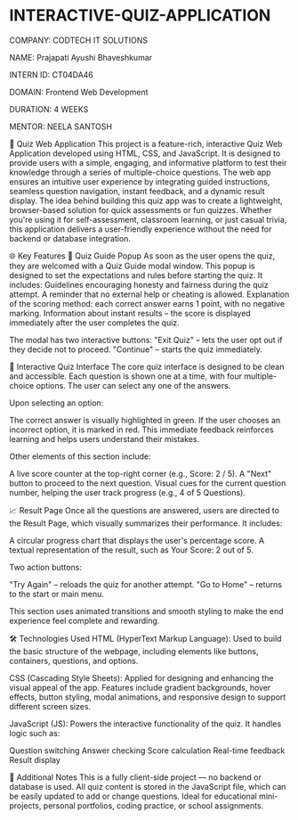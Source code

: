 # INTERACTIVE-QUIZ-APPLICATION

COMPANY: CODTECH IT SOLUTIONS

NAME: Prajapati Ayushi Bhaveshkumar

INTERN ID: CT04DA46

DOMAIN:  Frontend Web Development

DURATION: 4 WEEKS

MENTOR: NEELA SANTOSH



🎯 Quiz Web Application
This project is a feature-rich, interactive Quiz Web Application developed using HTML, CSS, and JavaScript. It is designed to provide users with a simple, engaging, and informative platform to test their knowledge through a series of multiple-choice questions. The web app ensures an intuitive user experience by integrating guided instructions, seamless question navigation, instant feedback, and a dynamic result display.
The idea behind building this quiz app was to create a lightweight, browser-based solution for quick assessments or fun quizzes. Whether you're using it for self-assessment, classroom learning, or just casual trivia, this application delivers a user-friendly experience without the need for backend or database integration.

🌐 Key Features
📘 Quiz Guide Popup
As soon as the user opens the quiz, they are welcomed with a Quiz Guide modal window. This popup is designed to set the expectations and rules before starting the quiz. It includes:
Guidelines encouraging honesty and fairness during the quiz attempt.
A reminder that no external help or cheating is allowed.
Explanation of the scoring method: each correct answer earns 1 point, with no negative marking.
Information about instant results – the score is displayed immediately after the user completes the quiz.

The modal has two interactive buttons:
"Exit Quiz" – lets the user opt out if they decide not to proceed.
"Continue" – starts the quiz immediately.

🧠 Interactive Quiz Interface
The core quiz interface is designed to be clean and accessible. Each question is shown one at a time, with four multiple-choice options. The user can select any one of the answers.

Upon selecting an option:

The correct answer is visually highlighted in green.
If the user chooses an incorrect option, it is marked in red.
This immediate feedback reinforces learning and helps users understand their mistakes.

Other elements of this section include:

A live score counter at the top-right corner (e.g., Score: 2 / 5).
A "Next" button to proceed to the next question.
Visual cues for the current question number, helping the user track progress (e.g., 4 of 5 Questions).

📈 Result Page
Once all the questions are answered, users are directed to the Result Page, which visually summarizes their performance. It includes:

A circular progress chart that displays the user's percentage score.
A textual representation of the result, such as Your Score: 2 out of 5.

Two action buttons:

"Try Again" – reloads the quiz for another attempt.
"Go to Home" – returns to the start or main menu.

This section uses animated transitions and smooth styling to make the end experience feel complete and rewarding.

🛠️ Technologies Used
HTML (HyperText Markup Language): Used to build the basic structure of the webpage, including elements like buttons, containers, questions, and options.

CSS (Cascading Style Sheets): Applied for designing and enhancing the visual appeal of the app. Features include gradient backgrounds, hover effects, button styling, modal animations, and responsive design to support different screen sizes.

JavaScript (JS): Powers the interactive functionality of the quiz. It handles logic such as:

Question switching
Answer checking
Score calculation
Real-time feedback
Result display

📌 Additional Notes
This is a fully client-side project — no backend or database is used.
All quiz content is stored in the JavaScript file, which can be easily updated to add or change questions.
Ideal for educational mini-projects, personal portfolios, coding practice, or school assignments.
